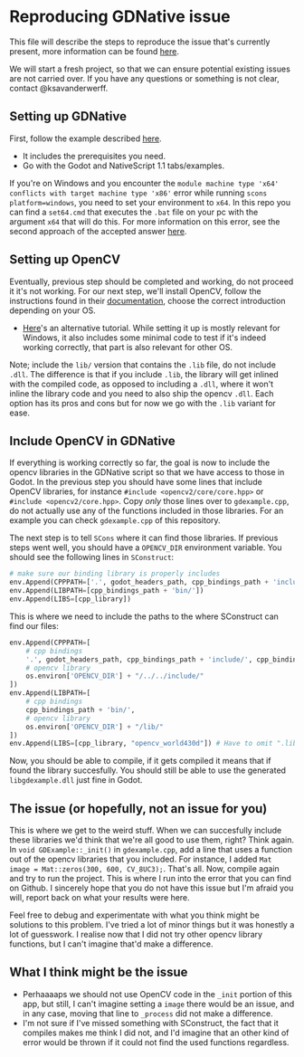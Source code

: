 # Reproducing GDNative issue
This file will describe the steps to reproduce the issue that's currently present, more information can be found [here](https://github.com/GodotNativeTools/godot-cpp/issues/403).

We will start a fresh project, so that we can ensure potential existing issues are not carried over. If you have any questions or something is not clear, contact @ksavanderwerff.

## Setting up GDNative
First, follow the example described [here](https://docs.godotengine.org/en/stable/tutorials/plugins/gdnative/gdnative-cpp-example.html).
* It includes the prerequisites you need.
* Go with the Godot and NativeScript 1.1 tabs/examples.

If you're on Windows and you encounter the `module machine type 'x64' conflicts with target machine type 'x86'` error while running `scons platform=windows`, you need to set your environment to `x64`. In this repo you can find a `set64.cmd` that executes the `.bat` file on your pc with the argument `x64` that will do this.
For more information on this error, see the second approach of the accepted answer [here](https://stackoverflow.com/questions/31595869/how-to-resolve-the-module-machine-type-x86-conflicts-with-target-machine-type).

## Setting up OpenCV
Eventually, previous step should be completed and working, do not proceed it it's not working.
For our next step, we'll install OpenCV, follow the instructions found in their [documentation](https://docs.opencv.org/master/df/d65/tutorial_table_of_content_introduction.html), choose the correct introduction depending on your OS.
* [Here](https://medium.com/@subwaymatch/opencv-410-with-vs-2019-3d0bc0c81d96)'s an alternative tutorial. While setting it up is mostly relevant for Windows, it also includes some minimal code to test if it's indeed working correctly, that part is also relevant for other OS.

Note; include the `lib/` version that contains the `.lib` file, do not include `.dll`. The difference is that if you include `.lib`, the library will get inlined with the compiled code, as opposed to including a `.dll`, where it won't inline the library code and you need to also ship the opencv `.dll`.
Each option has its pros and cons but for now we go with the `.lib` variant for ease.

## Include OpenCV in GDNative
If everything is working correctly so far, the goal is now to include the opencv libraries in the GDNative script so that we have access to those in Godot.
In the previous step you should have some lines that include OpenCV libraries, for instance `#include <opencv2/core/core.hpp>` or `#include <opencv2/core.hpp>`.
Copy _only_ those lines over to `gdexample.cpp`, do not actually use any of the functions included in those libraries. For an example you can check `gdexample.cpp` of this repository.

The next step is to tell `SCons` where it can find those libraries. If previous steps went well, you should have a `OPENCV_DIR` environment variable.
You should see the following lines in `SConstruct`:

```python
# make sure our binding library is properly includes
env.Append(CPPPATH=['.', godot_headers_path, cpp_bindings_path + 'include/', cpp_bindings_path + 'include/core/', cpp_bindings_path + 'include/gen/'])
env.Append(LIBPATH=[cpp_bindings_path + 'bin/'])
env.Append(LIBS=[cpp_library])
```

This is where we need to include the paths to the where SConstruct can find our files:
```py
env.Append(CPPPATH=[
    # cpp bindings
    '.', godot_headers_path, cpp_bindings_path + 'include/', cpp_bindings_path + 'include/core/', cpp_bindings_path + 'include/gen/',
    # opencv library
    os.environ['OPENCV_DIR'] + "/../../include/"
])
env.Append(LIBPATH=[
    # cpp bindings
    cpp_bindings_path + 'bin/',
    # opencv library
    os.environ['OPENCV_DIR'] + "/lib/"
])
env.Append(LIBS=[cpp_library, "opencv_world430d"]) # Have to omit ".lib", it gets appended in runtime
```

Now, you should be able to compile, if it gets compiled it means that if found the library succesfully. You should still be able to use the generated `libgdexample.dll` just fine in Godot.

## The issue (or hopefully, not an issue for you)
This is where we get to the weird stuff. When we can succesfully include these libraries we'd think that we're all good to use them, right? Think again.
In `void GDExample::_init()` in `gdexample.cpp`, add a line that uses a function out of the opencv libraries that you included. For instance, I added `Mat image = Mat::zeros(300, 600, CV_8UC3);`. That's all.
Now, compile again and try to run the project. This is where I run into the error that you can find on Github. I sincerely hope that you do not have this issue but I'm afraid you will, report back on what your results were here.

Feel free to debug and experimentate with what you think might be solutions to this problem. I've tried a lot of minor things but it was honestly a lot of guesswork.
I realise now that I did not try other opencv library functions, but I can't imagine that'd make a difference.

## What I think might be the issue
- Perhaaaaps we should not use OpenCV code in the `_init` portion of this app, but still, I can't imagine setting a `image` there would be an issue, and in any case, moving that line to `_process` did not make a difference.
- I'm not sure if I've missed something with SConstruct, the fact that it compiles makes me think I did not, and I'd imagine that an other kind of error would be thrown if it could not find the used functions regardless.
